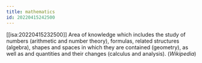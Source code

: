 ```yaml
---
title: mathematics
id: 20220415242500
---
```


[[isa:20220415232500]] Area of knowledge which includes the study of numbers (arithmetic and number theory), formulas, related structures (algebra), shapes and spaces in which they are contained (geometry), as well as and quantities and their changes (calculus and analysis). (*Wikipedia*)
